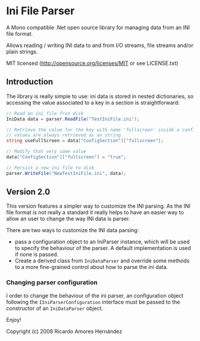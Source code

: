 Ini File Parser
===============

A Mono compatible .Net open source library for managing data from an INI file format.


Allows reading / writing INI data to and from I/O streams, file streams and/or plain strings.

MIT licensed (http://opensource.org/licenses/MIT or see LICENSE.txt)

## Introduction

The library is really simple to use: ini data is stored in nested dictionaries, so accessing the value associated to a key in a section is straightforward:

```csharp
// Read an ini file fron disk
IniData data = parser.ReadFile("TestIniFile.ini");

// Retrieve the value for the key with name 'fullscreen' inside a config section named 'ConfigSection'
// values are always retrieved as an string
string useFullScreen = data["ConfigSection"]["fullscreen"];

// Modify that very same value
data["ConfigSection"]["fullscreen"] = "true";

// Persist a new ini file to disk
parser.WriteFile("NewTestIniFile.ini", data);
```

## Version 2.0
This version features a simpler way to customize the INI parsing. As the
INI file format is not really a standard it really helps to have an easier way to allow an user to change the way INI data is parser.

There are two ways to customize the INI data parsing:

- pass a configuration object to an IniParser instance, which will be
used to specify the behaviour of the parser. A default implementation is used
if none is passed.
- Create a derived class from `IniDataParser` and override some methods to a more fine-grained control about how to parse the ini data.

### Changing parser configuration
I order to change the behaviour of the ini parser, an configuration object following the `IIniParserConfiguration` interface must be passed to the constructor of an `IniDataParser` object.


Enjoy!



Copyright (c) 2008 Ricardo Amores Hernández
